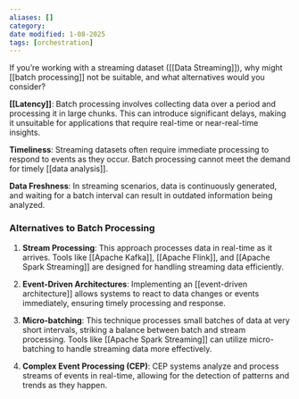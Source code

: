 ```yaml
---
aliases: []
category: 
date modified: 1-08-2025
tags: [orchestration]
---
```

If you’re working with a streaming dataset ([[Data Streaming]]), why might [[batch processing]] not be suitable, and what alternatives would you consider?  

**[[Latency]]**: Batch processing involves collecting data over a period and processing it in large chunks. This can introduce significant delays, making it unsuitable for applications that require real-time or near-real-time insights.

**Timeliness**: Streaming datasets often require immediate processing to respond to events as they occur. Batch processing cannot meet the demand for timely [[data analysis]].

**Data Freshness**: In streaming scenarios, data is continuously generated, and waiting for a batch interval can result in outdated information being analyzed.

### Alternatives to Batch Processing

1. **Stream Processing**: This approach processes data in real-time as it arrives. Tools like [[Apache Kafka]], [[Apache Flink]], and [[Apache Spark Streaming]] are designed for handling streaming data efficiently.

2. **Event-Driven Architectures**: Implementing an [[event-driven architecture]] allows systems to react to data changes or events immediately, ensuring timely processing and response.

3. **Micro-batching**: This technique processes small batches of data at very short intervals, striking a balance between batch and stream processing. Tools like [[Apache Spark Streaming]] can utilize micro-batching to handle streaming data more effectively.

4. **Complex Event Processing (CEP)**: CEP systems analyze and process streams of events in real-time, allowing for the detection of patterns and trends as they happen.
